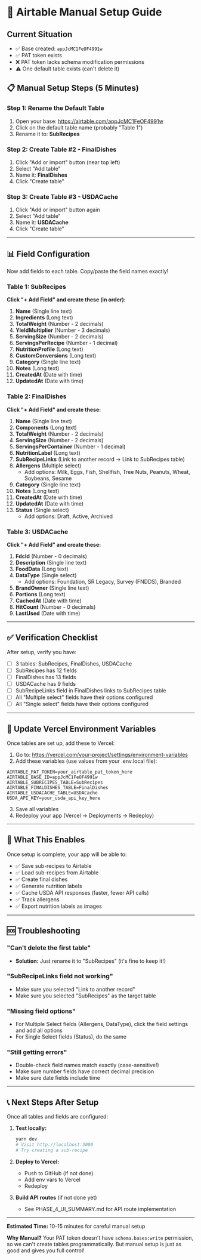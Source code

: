 # 🚀 Airtable Manual Setup Guide

## Current Situation
- ✅ Base created: `appJcMC1FeOF4991w`
- ✅ PAT token exists
- ❌ PAT token lacks schema modification permissions
- ⚠️ One default table exists (can't delete it)

## 📋 Manual Setup Steps (5 Minutes)

### Step 1: Rename the Default Table
1. Open your base: https://airtable.com/appJcMC1FeOF4991w
2. Click on the default table name (probably "Table 1")
3. Rename it to: **SubRecipes**

### Step 2: Create Table #2 - FinalDishes
1. Click "Add or import" button (near top left)
2. Select "Add table"
3. Name it: **FinalDishes**
4. Click "Create table"

### Step 3: Create Table #3 - USDACache
1. Click "Add or import" button again
2. Select "Add table"
3. Name it: **USDACache**
4. Click "Create table"

---

## 📊 Field Configuration

Now add fields to each table. Copy/paste the field names exactly!

### Table 1: SubRecipes

**Click "+ Add Field" and create these (in order):**

1. **Name** (Single line text)
2. **Ingredients** (Long text)
3. **TotalWeight** (Number - 2 decimals)
4. **YieldMultiplier** (Number - 3 decimals)
5. **ServingSize** (Number - 2 decimals)
6. **ServingsPerRecipe** (Number - 1 decimal)
7. **NutritionProfile** (Long text)
8. **CustomConversions** (Long text)
9. **Category** (Single line text)
10. **Notes** (Long text)
11. **CreatedAt** (Date with time)
12. **UpdatedAt** (Date with time)

### Table 2: FinalDishes

**Click "+ Add Field" and create these:**

1. **Name** (Single line text)
2. **Components** (Long text)
3. **TotalWeight** (Number - 2 decimals)
4. **ServingSize** (Number - 2 decimals)
5. **ServingsPerContainer** (Number - 1 decimal)
6. **NutritionLabel** (Long text)
7. **SubRecipeLinks** (Link to another record → Link to SubRecipes table)
8. **Allergens** (Multiple select)
   - Add options: Milk, Eggs, Fish, Shellfish, Tree Nuts, Peanuts, Wheat, Soybeans, Sesame
9. **Category** (Single line text)
10. **Notes** (Long text)
11. **CreatedAt** (Date with time)
12. **UpdatedAt** (Date with time)
13. **Status** (Single select)
    - Add options: Draft, Active, Archived

### Table 3: USDACache

**Click "+ Add Field" and create these:**

1. **FdcId** (Number - 0 decimals)
2. **Description** (Single line text)
3. **FoodData** (Long text)
4. **DataType** (Single select)
   - Add options: Foundation, SR Legacy, Survey (FNDDS), Branded
5. **BrandOwner** (Single line text)
6. **Portions** (Long text)
7. **CachedAt** (Date with time)
8. **HitCount** (Number - 0 decimals)
9. **LastUsed** (Date with time)

---

## ✅ Verification Checklist

After setup, verify you have:
- [ ] 3 tables: SubRecipes, FinalDishes, USDACache
- [ ] SubRecipes has 12 fields
- [ ] FinalDishes has 13 fields
- [ ] USDACache has 9 fields
- [ ] SubRecipeLinks field in FinalDishes links to SubRecipes table
- [ ] All "Multiple select" fields have their options configured
- [ ] All "Single select" fields have their options configured

---

## 🔧 Update Vercel Environment Variables

Once tables are set up, add these to Vercel:

1. Go to: https://vercel.com/your-project/settings/environment-variables
2. Add these variables (use values from your .env.local file):

```
AIRTABLE_PAT_TOKEN=your_airtable_pat_token_here
AIRTABLE_BASE_ID=appJcMC1FeOF4991w
AIRTABLE_SUBRECIPES_TABLE=SubRecipes
AIRTABLE_FINALDISHES_TABLE=FinalDishes
AIRTABLE_USDACACHE_TABLE=USDACache
USDA_API_KEY=your_usda_api_key_here
```

3. Save all variables
4. Redeploy your app (Vercel → Deployments → Redeploy)

---

## 🎯 What This Enables

Once setup is complete, your app will be able to:
- ✅ Save sub-recipes to Airtable
- ✅ Load sub-recipes from Airtable
- ✅ Create final dishes
- ✅ Generate nutrition labels
- ✅ Cache USDA API responses (faster, fewer API calls)
- ✅ Track allergens
- ✅ Export nutrition labels as images

---

## 🆘 Troubleshooting

### "Can't delete the first table"
- **Solution:** Just rename it to "SubRecipes" (it's fine to keep it!)

### "SubRecipeLinks field not working"
- Make sure you selected "Link to another record"
- Make sure you selected "SubRecipes" as the target table

### "Missing field options"
- For Multiple Select fields (Allergens, DataType), click the field settings and add all options
- For Single Select fields (Status), do the same

### "Still getting errors"
- Double-check field names match exactly (case-sensitive!)
- Make sure number fields have correct decimal precision
- Make sure date fields include time

---

## 📞 Next Steps After Setup

Once all tables and fields are configured:

1. **Test locally:**
   ```bash
   yarn dev
   # Visit http://localhost:3000
   # Try creating a sub-recipe
   ```

2. **Deploy to Vercel:**
   - Push to GitHub (if not done)
   - Add env vars to Vercel
   - Redeploy

3. **Build API routes** (if not done yet)
   - See PHASE_4_UI_SUMMARY.md for API route implementation

---

**Estimated Time:** 10-15 minutes for careful manual setup

**Why Manual?** Your PAT token doesn't have `schema.bases:write` permission, so we can't create tables programmatically. But manual setup is just as good and gives you full control!
